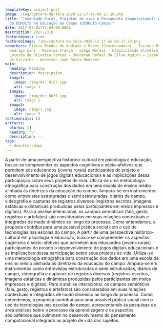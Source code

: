 ```yaml
---
templateKey: project-post
image: /img/captura-de-tela-2020-12-17-às-09.17.20.png
title: "Juventude Rural, Projetos de vida e Pensamento Computacional: Aplicações
  do DEMULTS na Educação do Campo (DEMULTS-Campo)"
date: 2017-08-01T17:04:00.000Z
description: 2017-2019
featuredpost: true
featuredimage: /img/captura-de-tela-2020-12-17-às-09.17.20.png
coworkers: Flávia Mendes de Andrade e Peres (Coordenadora) - Taciana Pontual -
  Rodrigo Lins - Rozelma França - Dyego Morais - Glaucicleide Oliveira - Felícia
  Lacerda de Oliveira Fontes – Jhonatan Rafael da Silva Aquino – Isabela Vieira
  de Carvalho – Anderson Juan Rocha Menezes
main:
  heading: heading
  description: description
  image1:
    image: /img/dsc_0157.jpg
    alt: image 1
  image2:
    image: /img/dsc_0035.jpg
    alt: image 2
  image3:
    image: /img/7.jpg
    alt: image 3
testimonials: []
artfacts:
  blurbs: []
  heading: "-"
  description: --
tags:
  - demults-campo
---
```

A partir de uma perspectiva histórico-cultural em psicologia e educação, busca-se compreender os aspectos cognitivos e sócio-afetivos que permitem aos educandos (jovens rurais) participantes do projeto o desenvolvimento de jogos digitais educacionais e as implicações dessa participação sobre seus projetos de vida. Utiliza-se uma metodologia etnográfica para construção dos dados em uma escola de ensino médio alinhada às diretrizes da educação do campo. Ampara-se em instrumentos como entrevistas estruturadas e semi estruturadas, diários de campo, videografia e capturas de registros diversos (registros escritos, imagens estáticas e dinâmicas produzidas pelos participantes em meios impressos e digitais). Para a análise interacional, os campos semióticos (fala, gesto, registros e artefatos) são considerados em suas relações contextuais e integrados de modo dinâmico ao longo do processo. Como entendemos, a proposta contribui para uma possível prática social com o uso de tecnologias nas escolas do campo, A partir de uma perspectiva histórico-cultural em psicologia e educação, busca-se compreender os aspectos cognitivos e sócio-afetivos que permitem aos educandos (jovens rurais) participantes do projeto o desenvolvimento de jogos digitais educacionais e as implicações dessa participação sobre seus projetos de vida. Utiliza-se uma metodologia etnográfica para construção dos dados em uma escola de ensino médio alinhada às diretrizes da educação do campo. Ampara-se em instrumentos como entrevistas estruturadas e semi estruturadas, diários de campo, videografia e capturas de registros diversos (registros escritos, imagens estáticas e dinâmicas produzidas pelos participantes em meios impressos e digitais). Para a análise interacional, os campos semióticos (fala, gesto, registros e artefatos) são considerados em suas relações contextuais e integrados de modo dinâmico ao longo do processo. Como entendemos, a proposta contribui para uma possível prática social com o uso de tecnologias nas escolas do campo, acrescentando às pesquisas da área análises sobre o processo da aprendizagem e os aspectos sócioafetivos que culminam no desenvolvimento do pensamento computacional integrado ao projeto de vida dos sujeitos.